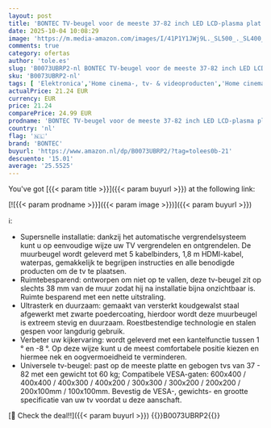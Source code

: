 ```yaml
---
layout: post
title: 'BONTEC TV-beugel voor de meeste 37-82 inch LED LCD-plasma plat gebogen tv s  kantelbare muurbeugel met VESA 600x400 mm. Het maximale gewicht voor de beugel is 60kg  Bij de beugel wordt een waterpas  een 1.8 m HDMI-kabel en kabelbinders mee geleverd.'
date: 2025-10-04 10:08:29
image: 'https://m.media-amazon.com/images/I/41P1Y1JWj9L._SL500_._SL400_.jpg'
comments: true
category: ofertas
author: 'tole.es'
slug: 'B0073UBRP2-nl BONTEC TV-beugel voor de meeste 37-82 inch LED LCD-plasma...'
sku: 'B0073UBRP2-nl'
tags: [ 'Elektronica','Home cinema-, tv- & videoproducten','Home cinema-videoaccessoires','TV muur- & plafondsteunen','Tv-standaards & -muurbeugels','bontec','🇳🇱', ]
actualPrice: 21.24 EUR
currency: EUR
price: 21.24
comparePrice: 24.99 EUR
prodname: 'BONTEC TV-beugel voor de meeste 37-82 inch LED LCD-plasma plat gebogen tv s  kantelbare muurbeugel met VESA 600x400 mm. Het maximale gewicht voor de beugel is 60kg  Bij de beugel wordt een waterpas  een 1.8 m HDMI-kabel en kabelbinders mee geleverd.'
country: 'nl'
flag: '🇳🇱'
brand: 'BONTEC'
buyurl: 'https://www.amazon.nl/dp/B0073UBRP2/?tag=tolees0b-21'
descuento: '15.01'
average: '25.5525'
---
```


You've got [{{< param title >}}]({{< param buyurl >}}) at the following link:

[![{{< param prodname >}}]({{< param image >}})]({{< param buyurl >}})

ℹ️:

- Supersnelle installatie: dankzij het automatische vergrendelsysteem kunt u op eenvoudige wijze uw TV vergrendelen en ontgrendelen. De muurbeugel wordt geleverd met 5 kabelbinders, 1,8 m HDMI-kabel, waterpas, gemakkelijk te begrijpen instructies en alle benodigde producten om de tv te plaatsen.
- Ruimtebesparend: ontworpen om niet op te vallen, deze tv-beugel zit op slechts 38 mm van de muur zodat hij na installatie bijna onzichtbaar is. Ruimte besparend met een nette uitstraling.
- Ultrasterk en duurzaam: gemaakt van versterkt koudgewalst staal afgewerkt met zwarte poedercoating, hierdoor wordt deze muurbeugel is extreem stevig en duurzaam. Roestbestendige technologie en stalen gespen voor langdurig gebruik.
- Verbeter uw kijkervaring: wordt geleverd met een kantelfunctie tussen 1 ° en -8 °. Op deze wijze kunt u de meest comfortabele positie kiezen en hiermee nek en oogvermoeidheid te verminderen.
- Universele tv-beugel: past op de meeste platte en gebogen tvs van 37  - 82  met een gewicht tot 60 kg; Compatibele VESA-gaten: 600x400 / 400x400 / 400x300 / 400x200 / 300x300 / 300x200 / 200x200 / 200x100mm / 100x100mm. Bevestig de VESA-, gewichts- en grootte specificatie van uw tv voordat u deze aanschaft.

[🛒 Check the deal!!]({{< param buyurl >}})
{{<world>}}B0073UBRP2{{</world>}}
